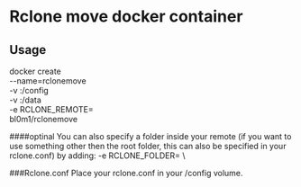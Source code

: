 # Rclone move docker container

## Usage
docker create \
 --name=rclonemove \
 -v <config dir>:/config \
 -v <local data dir>:/data \
 -e RCLONE_REMOTE=<remote> \
 bl0m1/rclonemove

####optinal
You can also specify a folder inside your remote (if you want to use something other then the root folder, this can also be specified in your rclone.conf) by adding:
-e RCLONE_FOLDER=<remote> \

###Rclone.conf
Place your rclone.conf in your /config volume.
